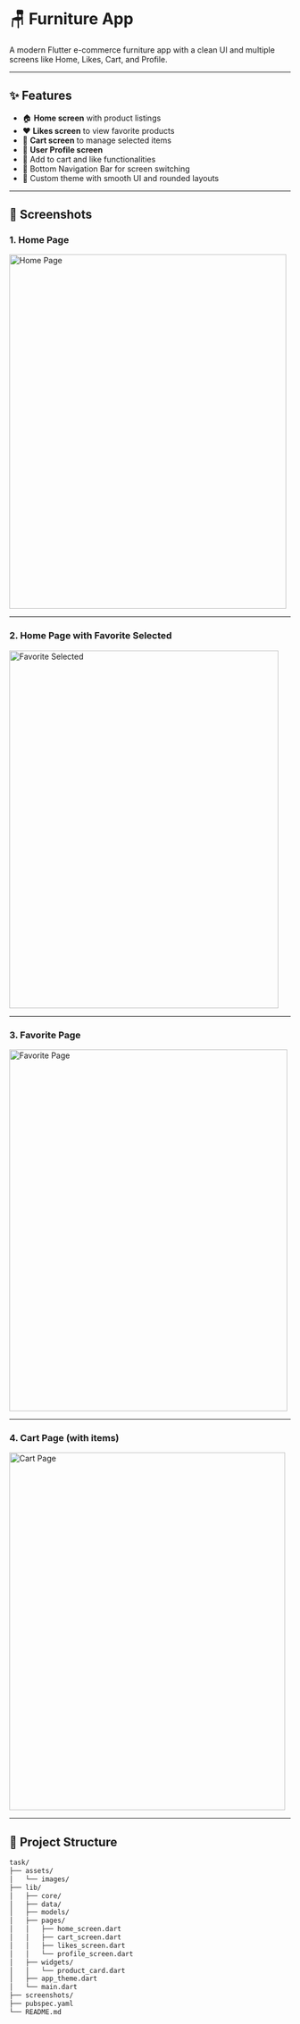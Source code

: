 # 🪑 Furniture App

A modern Flutter e-commerce furniture app with a clean UI and multiple screens like Home, Likes, Cart, and Profile.

---

## ✨ Features

- 🏠 **Home screen** with product listings  
- ❤️ **Likes screen** to view favorite products  
- 🛒 **Cart screen** to manage selected items  
- 👤 **User Profile screen**  
- 💛 Add to cart and like functionalities  
- 🧭 Bottom Navigation Bar for screen switching  
- 🎨 Custom theme with smooth UI and rounded layouts  

---

## 📸 Screenshots

### 1. Home Page  
<img width="496" height="635" alt="Home Page" src="https://github.com/user-attachments/assets/06666ecf-c633-471c-853f-421c184bae41" />

---

### 2. Home Page with Favorite Selected  
<img width="482" height="641" alt="Favorite Selected" src="https://github.com/user-attachments/assets/34632a69-5662-431a-8ff5-4fe81c1b44d1" />

---

### 3. Favorite Page  
<img width="498" height="648" alt="Favorite Page" src="https://github.com/user-attachments/assets/757a1f63-ecd6-4b00-85bb-2e5a44664575" />

---

### 4. Cart Page (with items)  
<img width="494" height="641" alt="Cart Page" src="https://github.com/user-attachments/assets/8a15ca5c-3e1e-4845-906f-2782a193c778" />

---

## 📁 Project Structure

```bash
task/
├── assets/
│   └── images/
├── lib/
│   ├── core/
│   ├── data/
│   ├── models/
│   ├── pages/
│   │   ├── home_screen.dart
│   │   ├── cart_screen.dart
│   │   ├── likes_screen.dart
│   │   └── profile_screen.dart
│   ├── widgets/
│   │   └── product_card.dart
│   ├── app_theme.dart
│   └── main.dart
├── screenshots/
├── pubspec.yaml
└── README.md
```
